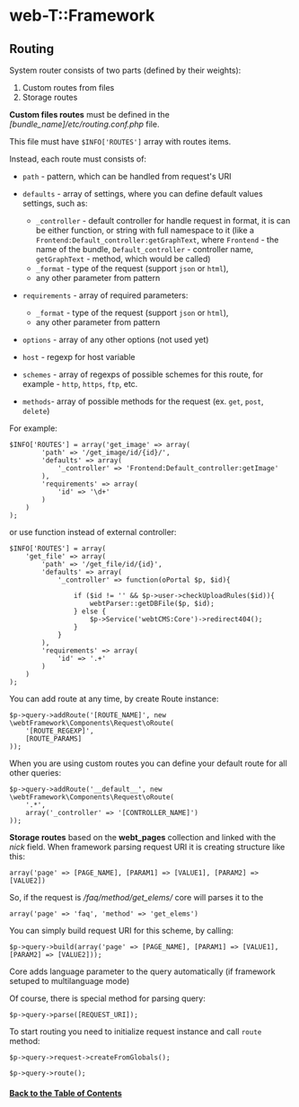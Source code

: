 
# web-T::Framework

## Routing

 

System router consists of two parts (defined by their weights): 

1. Custom routes from files
2. Storage routes

**Custom files routes** must be defined in the *[bundle_name]/etc/routing.conf.php* file.

This file must have `$INFO['ROUTES']` array with routes items.

Instead, each route must consists of:

* `path` - pattern, which can be handled from request's URI
* `defaults` - array of settings, where you can define default values settings, such as:
	* `_controller` - default controller for handle request in format, it is can be either function, or string with full namespace to it (like a `Frontend:Default_controller:getGraphText`, where `Frontend` - the name of the bundle, `Default_controller` - controller name, `getGraphText` - method, which would be called)
	* `_format` - type of the request (support `json` or `html`),
	* any other parameter from pattern

* `requirements` - array of required parameters:
	* `_format` - type of the request (support `json` or `html`),
	* any other parameter from pattern
* `options` - array of any other options (not used yet)
* `host` - regexp for host variable
* `schemes` - array of regexps of possible schemes for this route, for example - `http`, `https`, `ftp`, etc.
* `methods`- array of possible methods for the request (ex. `get`, `post`, `delete`)

For example:

```
$INFO['ROUTES'] = array('get_image' => array(
        'path' => '/get_image/id/{id}/',
        'defaults' => array(
            '_controller' => 'Frontend:Default_controller:getImage'
        ),
        'requirements' => array(
            'id' => '\d+'
        )
    )
);
```
or use function instead of external controller:


```
$INFO['ROUTES'] = array(
	'get_file' => array(
        'path' => '/get_file/id/{id}',
        'defaults' => array(
            '_controller' => function(oPortal $p, $id){

                if ($id != '' && $p->user->checkUploadRules($id)){
                    webtParser::getDBFile($p, $id);
                } else {
                    $p->Service('webtCMS:Core')->redirect404();
                }
            }
        ),
        'requirements' => array(
            'id' => '.+'
        )
    )
);
```

You can add route at any time, by create Route instance:

```
$p->query->addRoute('[ROUTE_NAME]', new \webtFramework\Components\Request\oRoute(
    '[ROUTE_REGEXP]',
    [ROUTE_PARAMS]
));

```


When you are using custom routes you can define your default route for all other queries:

```
$p->query->addRoute('__default__', new \webtFramework\Components\Request\oRoute(
    '.*',
    array('_controller' => '[CONTROLLER_NAME]')
));

```

**Storage routes** based on the **webt_pages** collection and linked with the *nick* field. When framework parsing request URI it is creating structure like this:

```
array('page' => [PAGE_NAME], [PARAM1] => [VALUE1], [PARAM2] => [VALUE2]) 

```

So, if the request is */faq/method/get_elems/* core will parses it to the

```
array('page' => 'faq', 'method' => 'get_elems')

```

You can simply build request URI for this scheme, by calling:

```
$p->query->build(array('page' => [PAGE_NAME], [PARAM1] => [VALUE1], [PARAM2] => [VALUE2]));
```
Core adds language parameter to the query automatically (if framework setuped to multilanguage mode)

Of course, there is special method for parsing query:

```
$p->query->parse([REQUEST_URI]);
```

To start routing you need to initialize request instance and call `route` method:

```
$p->query->request->createFromGlobals();

$p->query->route();

```

#### [Back to the Table of Contents](../README_FRAMEWORK.md)
